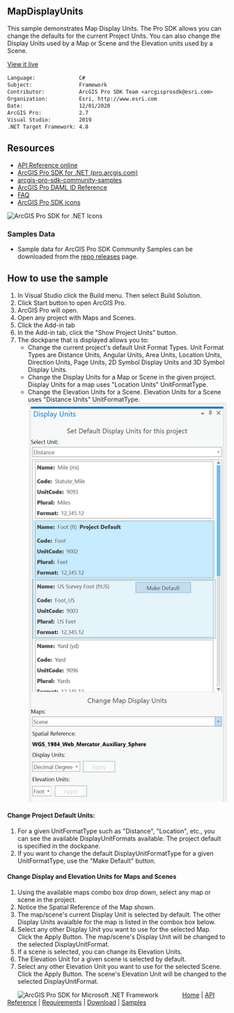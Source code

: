 ## MapDisplayUnits

<!-- TODO: Write a brief abstract explaining this sample -->
This sample demonstrates Map Display Units. The Pro SDK allows you can change the defaults for the current Project Units.  You can also change the Display Units used by a Map or Scene and the Elevation units used by a Scene.  
  


<a href="http://pro.arcgis.com/en/pro-app/sdk/" target="_blank">View it live</a>

<!-- TODO: Fill this section below with metadata about this sample-->
```
Language:              C#
Subject:               Framework
Contributor:           ArcGIS Pro SDK Team <arcgisprosdk@esri.com>
Organization:          Esri, http://www.esri.com
Date:                  12/01/2020
ArcGIS Pro:            2.7
Visual Studio:         2019
.NET Target Framework: 4.8
```

## Resources

* [API Reference online](https://pro.arcgis.com/en/pro-app/sdk/api-reference)
* <a href="https://pro.arcgis.com/en/pro-app/sdk/" target="_blank">ArcGIS Pro SDK for .NET (pro.arcgis.com)</a>
* [arcgis-pro-sdk-community-samples](https://github.com/Esri/arcgis-pro-sdk-community-samples)
* [ArcGIS Pro DAML ID Reference](https://github.com/Esri/arcgis-pro-sdk/wiki/ArcGIS-Pro-DAML-ID-Reference)
* [FAQ](https://github.com/Esri/arcgis-pro-sdk/wiki/FAQ)
* [ArcGIS Pro SDK icons](https://github.com/Esri/arcgis-pro-sdk/releases/tag/2.4.0.19948)

![ArcGIS Pro SDK for .NET Icons](https://Esri.github.io/arcgis-pro-sdk/images/Home/Image-of-icons.png  "ArcGIS Pro SDK Icons")

### Samples Data

* Sample data for ArcGIS Pro SDK Community Samples can be downloaded from the [repo releases](https://github.com/Esri/arcgis-pro-sdk-community-samples/releases) page.  

## How to use the sample
<!-- TODO: Explain how this sample can be used. To use images in this section, create the image file in your sample project's screenshots folder. Use relative url to link to this image using this syntax: ![My sample Image](FacePage/SampleImage.png) -->
1. In Visual Studio click the Build menu. Then select Build Solution.    
1. Click Start button to open ArcGIS Pro.  
1. ArcGIS Pro will open.   
1. Open any project with Maps and Scenes.  
1. Click the Add-in tab  
1. In the Add-in tab, click the "Show Project Units" button.  
1. The dockpane that is displayed allows you to:  
    * Change the current project's default Unit Format Types. Unit Format Types are Distance Units, Angular Units, Area Units, Location Units, Direction Units,  Page Units, 2D Symbol Display Units and 3D Symbol Display Units.   
    * Change the Display Units for a Map or Scene in the given project. Display Units for a map uses "Location Units" UnitFormatType.  
    * Change the Elevation Units for a Scene. Elevation Units for a Scene uses "Distance Units" UnitFormatType.  
![UI](screenshots/DisplayUnits.png)  
#### Change Project Default Units:  
  
1. For a given UnitFormatType such as "Distance", "Location", etc., you can see the available DisplayUnitFormats available. The project default is specified in the dockpane.  
1. If you want to change the default DisplayUnitFormatType for a given UnitFormatType, use the "Make Default" button.  
#### Change Display and Elevation Units for Maps and Scenes  
  
1. Using the available maps combo box drop down, select any map or scene in the project.  
1. Notice the Spatial Reference of the Map shown.  
1. The map/scene's current Display Unit is selected by default. The other Display Units avaialble for the map is listed in the combox box below.    
1. Select any other Display Unit you want to use for the selected Map.  Click the Apply Button. The map/scene's Display Unit will be changed to the selected DisplayUnitFormat.  
1. If a scene is selected, you can change its Elevation Units.  
1. The Elevation Unit for a given scene is selected by default.    
1. Select any other Elevation Unit you want to use for the selected Scene.  Click the Apply Button. The scene's Elevation Unit will be changed to the selected DisplayUnitFormat.  
  


<!-- End -->

&nbsp;&nbsp;&nbsp;&nbsp;&nbsp;&nbsp;<img src="https://esri.github.io/arcgis-pro-sdk/images/ArcGISPro.png"  alt="ArcGIS Pro SDK for Microsoft .NET Framework" height = "20" width = "20" align="top"  >
&nbsp;&nbsp;&nbsp;&nbsp;&nbsp;&nbsp;&nbsp;&nbsp;&nbsp;&nbsp;&nbsp;&nbsp;
[Home](https://github.com/Esri/arcgis-pro-sdk/wiki) | <a href="https://pro.arcgis.com/en/pro-app/sdk/api-reference" target="_blank">API Reference</a> | [Requirements](https://github.com/Esri/arcgis-pro-sdk/wiki#requirements) | [Download](https://github.com/Esri/arcgis-pro-sdk/wiki#installing-arcgis-pro-sdk-for-net) | <a href="https://github.com/esri/arcgis-pro-sdk-community-samples" target="_blank">Samples</a>
